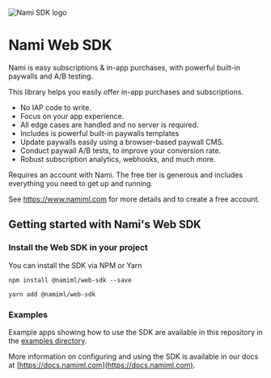 ![Nami SDK logo](https://cdn.namiml.com/brand/sdk/Nami-SDK@0.5x.png)

# Nami Web SDK

Nami is easy subscriptions & in-app purchases, with powerful built-in paywalls and A/B testing.

 This library helps you easily offer in-app purchases and subscriptions.
  - No IAP code to write.
  - Focus on your app experience.
  - All edge cases are handled and no server is required.
  - Includes is powerful built-in paywalls templates
  - Update paywalls easily using a browser-based paywall CMS.
  - Conduct paywall A/B tests, to improve your conversion rate.
  - Robust subscription analytics, webhooks, and much more.

Requires an account with Nami. The free tier is generous and includes everything you need to get up and running.

See https://www.namiml.com for more details and to create a free account.

## Getting started with Nami's Web SDK

### Install the Web SDK in your project

You can install the SDK via NPM or Yarn

```
npm install @namiml/web-sdk --save
```

```
yarn add @namiml/web-sdk
```

### Examples

Example apps showing how to use the SDK are available in this repository in the [examples directory](https://github.com/namiml/nami-web-sdk/tree/main/examples).

More information on configuring and using the SDK is available in our docs at [https://docs.namiml.com](https://docs.namiml.com).
